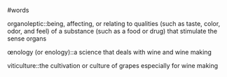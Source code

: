 #words

organoleptic::being, affecting, or relating to qualities (such as taste, color, odor, and feel) of a substance (such as a food or drug) that stimulate the sense organs

œnology (or enology)::a science that deals with wine and wine making

viticulture::the cultivation or culture of grapes especially for wine making
